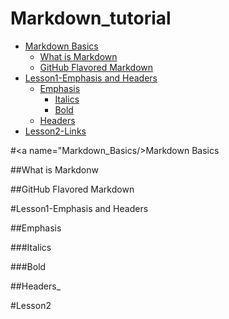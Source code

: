 # Markdown_tutorial

* [Markdown Basics](#Markdown_Basics)
    * [What is Markdown](#What_is_Markdown)
    * [GitHub Flavored Markdown](#Github_Flavored_Markdown)
* [Lesson1-Emphasis and Headers](#Lesson1)
    * [Emphasis](#Emphasis_)
        * [Italics](#Italics_)
        * [Bold](#Bold_)
    * [Headers](#Headers_)
* [Lesson2-Links](#Lesson2)

#<a name="Markdown_Basics/>Markdown Basics

##<a name="What_is_Markdown"/>What is Markdonw

##<a name="Github_Flavored_Markdown"/>GitHub Flavored Markdown

#<a name="Lesson1"/>Lesson1-Emphasis and Headers

##<a name="Emphasis_"/>Emphasis

###<a name="Italics_"/>Italics

###<a name="Bold_"/>Bold

##<a name="Headers_"/>Headers_

#<a name="Lesson2"/>Lesson2
